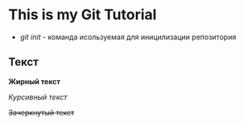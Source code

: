 # This is my Git Tutorial

* *git init* - команда исользуемая для иницилизации репозитория
## Текст
**Жирный текст**

*Курсивный текст*

~~Зачеркнутый текст~~
